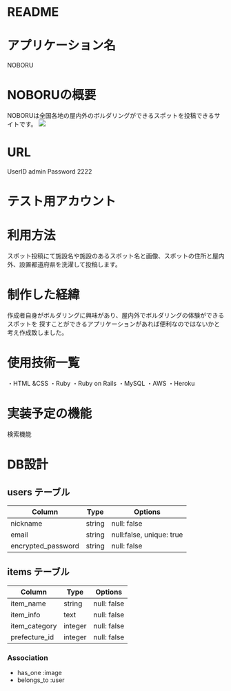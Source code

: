 # README

# アプリケーション名
NOBORU

# NOBORUの概要
NOBORUは全国各地の屋内外のボルダリングができるスポットを投稿できるサイトです。
![](https://i.gyazo.com/9e7288cc9ec598578e1d6e1f178e1449.jpg)

# URL
UserID admin
Password 2222

# テスト用アカウント

# 利用方法
スポット投稿にて施設名や施設のあるスポット名と画像、スポットの住所と屋内外、設置都道府県を洗濯して投稿します。

# 制作した経緯
作成者自身がボルダリングに興味があり、屋内外でボルダリングの体験ができるスポットを
探すことができるアプリケーションがあれば便利なのではないかと考え作成致しました。

# 使用技術一覧
・HTML &CSS
・Ruby
・Ruby on Rails
・MySQL
・AWS
・Heroku

# 実装予定の機能
検索機能

# DB設計

## users テーブル
| Column             | Type   | Options                  |
| ------------------ | ------ | ------------------------ |
| nickname           | string | null: false              |
| email              | string | null:false, unique: true |
| encrypted_password | string | null: false              |

## items テーブル
| Column                 | Type       | Options           |
| ---------------------- | ---------- | ----------------- |
| item_name              | string     | null: false       |
| item_info              | text       | null: false       |
| item_category          | integer    | null: false       |
| prefecture_id          | integer    | null: false       |

### Association

- has_one :image
- belongs_to :user